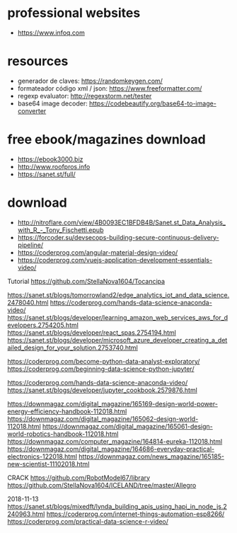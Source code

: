 # professional websites
* https://www.infoq.com

# resources
* generador de claves: https://randomkeygen.com/
* formateador código xml / json: https://www.freeformatter.com/
* regexp evaluator: http://regexstorm.net/tester
* base64 image decoder: https://codebeautify.org/base64-to-image-converter

# free ebook/magazines download
* https://ebook3000.biz 
* http://www.roofpros.info
* https://sanet.st/full/

# download
* http://nitroflare.com/view/4B0093EC1BFDB4B/Sanet.st_Data_Analysis_with_R_-_Tony_Fischetti.epub
* https://forcoder.su/devsecops-building-secure-continuous-delivery-pipeline/
* https://coderprog.com/angular-material-design-video/
* https://coderprog.com/vuejs-application-development-essentials-video/

Tutorial
https://github.com/StellaNova1604/Tocancipa


https://sanet.st/blogs/tomorrowland2/edge_analytics_iot_and_data_science.2478040.html
https://coderprog.com/hands-data-science-anaconda-video/
https://sanet.st/blogs/developer/learning_amazon_web_services_aws_for_developers.2754205.html
https://sanet.st/blogs/developer/react_spas.2754194.html
https://sanet.st/blogs/developer/microsoft_azure_developer_creating_a_detailed_design_for_your_solution.2753740.html

https://coderprog.com/become-python-data-analyst-exploratory/
https://coderprog.com/beginning-data-science-python-jupyter/

https://coderprog.com/hands-data-science-anaconda-video/
https://sanet.st/blogs/developer/jupyter_cookbook.2579876.html

https://downmagaz.com/digital_magazine/165169-design-world-power-energy-efficiency-handbook-112018.html
https://downmagaz.com/digital_magazine/165062-design-world-112018.html
https://downmagaz.com/digital_magazine/165061-design-world-robotics-handbook-112018.html
https://downmagaz.com/computer_magazine/164814-eureka-112018.html
https://downmagaz.com/digital_magazine/164686-everyday-practical-electronics-122018.html
https://downmagaz.com/news_magazine/165185-new-scientist-11102018.html


CRACK
https://github.com/RobotModel67/library
https://github.com/StellaNova1604/ICELAND/tree/master/Allegro

2018-11-13
https://sanet.st/blogs/mixedft/lynda_building_apis_using_hapi_in_node_js.2240963.html
https://coderprog.com/internet-things-automation-esp8266/
https://coderprog.com/practical-data-science-r-video/
